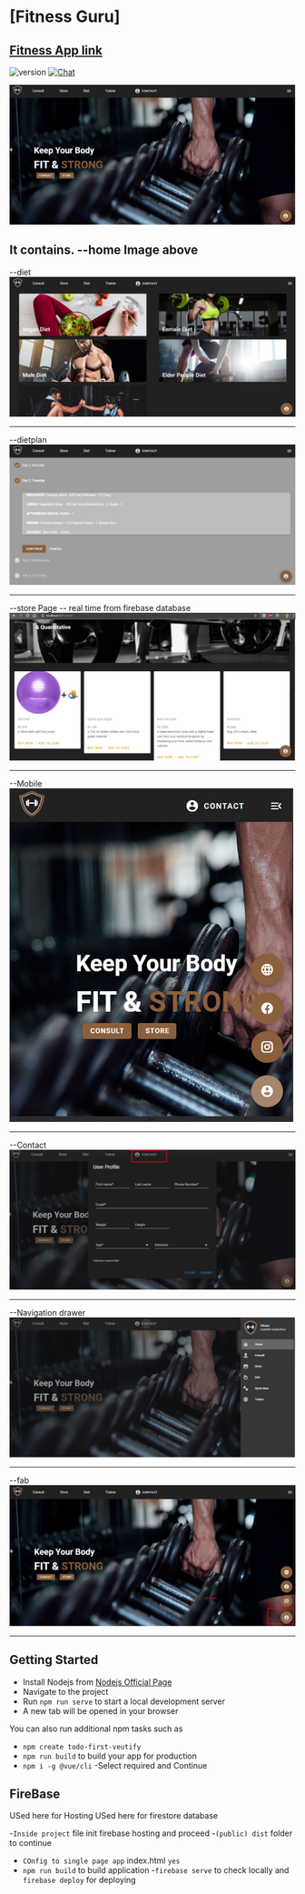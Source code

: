 # [Fitness Guru]

## [Fitness App link](https://fitness-b79f7.firebaseapp.com/)

![version](https://img.shields.io/badge/version-1.0-blue.svg)   [![Chat](https://img.shields.io/badge/chat-on%20instagram-7289da.svg)](https://www.instagram.com/chirag_hs_/?hl=en)

![Product Gif](/images/home.jpeg)



It contains.
--home Image above 
------------------------------------------------------------

--diet 
![Product Gif](/images/diet.jpeg)

------------------------------------------------------------

--dietplan 
![Product Gif](/images/dietplan.jpeg)


------------------------------------------------------------


--store Page -- real time from firebase database
![Product Gif](/images/store.jpeg)


------------------------------------------------------------

--Mobile 
![Product Gif](/images/mob.jpeg)


------------------------------------------------------------

--Contact 
![Product Gif](/images/contactform.jpeg)


------------------------------------------------------------

--Navigation drawer 
![Product Gif](/images/navdrawer.jpeg)


------------------------------------------------------------

--fab 
![Product Gif](/images/floatingfab.jpeg)


------------------------------------------------------------


## Getting Started
- Install Nodejs from [Nodejs Official Page](https://nodejs.org/en/)
- Navigate to the project
- Run `npm run serve` to start a local development server
- A new tab will be opened in your browser

You can also run additional npm tasks such as
- `npm create todo-first-veutify`
- `npm run build` to build your app for production
- `npm i -g @vue/cli`
-Select required and Continue


## FireBase
USed here for Hosting
USed here for firestore database

-`Inside project` file init firebase hosting and proceed
-`(public) dist` folder to continue
- `COnfig to single page app` index.html `yes`
- `npm run build` to build application
-`firebase serve` to check locally and `firebase deploy` for deploying
